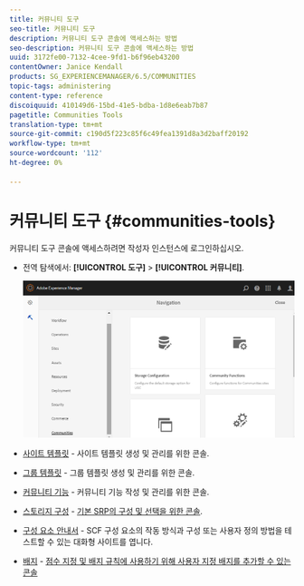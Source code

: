 ```yaml
---
title: 커뮤니티 도구
seo-title: 커뮤니티 도구
description: 커뮤니티 도구 콘솔에 액세스하는 방법
seo-description: 커뮤니티 도구 콘솔에 액세스하는 방법
uuid: 3172fe00-7132-4cee-9fd1-b6f96eb43200
contentOwner: Janice Kendall
products: SG_EXPERIENCEMANAGER/6.5/COMMUNITIES
topic-tags: administering
content-type: reference
discoiquuid: 410149d6-15bd-41e5-bdba-1d8e6eab7b87
pagetitle: Communities Tools
translation-type: tm+mt
source-git-commit: c190d5f223c85f6c49fea1391d8a3d2baff20192
workflow-type: tm+mt
source-wordcount: '112'
ht-degree: 0%

---
```



# 커뮤니티 도구 {#communities-tools}

커뮤니티 도구 콘솔에 액세스하려면 작성자 인스턴스에 로그인하십시오.

* 전역 탐색에서: **[!UICONTROL 도구]** > **[!UICONTROL 커뮤니티]**.

   ![커뮤니티](assets/communities-home.png)

* [사이트 템플릿](sites.md) - 사이트 템플릿 생성 및 관리를 위한 콘솔.

* [그룹 템플릿](tools-groups.md) - 그룹 템플릿 생성 및 관리를 위한 콘솔.

* [커뮤니티 기능](functions.md) - 커뮤니티 기능 작성 및 관리를 위한 콘솔.

* [스토리지 구성](srp-config.md) - [기본 SRP의 구성 및 선택을 위한 콘솔](working-with-srp.md).

* [구성 요소 안내서](components-guide.md) - SCF 구성 요소의 작동 방식과 구성 또는 사용자 정의 방법을 테스트할 수 있는 대화형 사이트를 엽니다.

* [배지](badges.md) - [점수 지정 및 배지 규칙에 사용하기 위해 사용자 지정 배지를 추가할 수 있는 콘솔](implementing-scoring.md)


